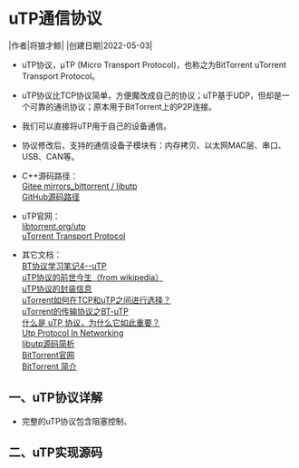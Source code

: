 # uTP通信协议  

|作者|将狼才鲸|
|创建日期|2022-05-03|

* uTP协议，μTP (Micro Transport Protocol)，也称之为BitTorrent uTorrent Transport Protocol。  
* uTP协议比TCP协议简单，方便魔改成自己的协议；uTP基于UDP，但却是一个可靠的通讯协议；原本用于BitTorrent上的P2P连接。  
* 我们可以直接将uTP用于自己的设备通信。  
* 协议修改后，支持的通信设备子模块有：内存拷贝、以太网MAC层、串口、USB、CAN等。  

* C++源码路径：  
[Gitee mirrors_bittorrent / libutp](https://gitee.com/mirrors_bittorrent/libutp)  
[GitHub源码路径](https://github.com/bittorrent/libutp)  

* uTP官网：  
[libtorrent.org/utp](https://www.libtorrent.org/utp.html)  
[uTorrent Transport Protocol](http://www.bittorrent.org/beps/bep_0029.html)  

* 其它文档：  
[BT协议学习笔记4--uTP](https://blog.csdn.net/chen_jianjian/article/details/103772447)  
[uTP协议的前世今生（from wikipedia）](https://blog.csdn.net/shahongzhou/article/details/6638207)  
[uTP协议的封装信息](https://blog.csdn.net/shahongzhou/article/details/6636947)  
[uTorrent如何在TCP和uTP之间进行选择？](http://cn.voidcc.com/question/p-tdxuesxh-bhm.html)  
[uTorrent的传输协议之BT-uTP](https://blog.csdn.net/ReversalC/article/details/8182049)  
[什么是 uTP 协议，为什么它如此重要？](https://itigic.com/what-is-utp-protocol-and-why-is-it-so-important/)  
[Utp Protocol In Networking](https://terraincounts.s3-ap-southeast-2.amazonaws.com/utp-protocol-in-networking.pdf)  
[libutp源码简析](https://blog.csdn.net/CoderAldrich/article/details/80583411)  
[BitTorrent官网](http://www.bittorrent.org/)  
[BitTorrent 简介](https://blog.csdn.net/riba2534/article/details/115602512)  

## 一、uTP协议详解  
* 完整的uTP协议包含阻塞控制、

## 二、uTP实现源码  

